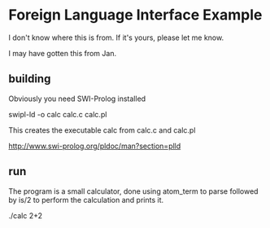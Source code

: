 # Foreign Language Interface Example

I don't know where this is from. If it's yours, please let me know.

I may have gotten this from Jan.

## building

Obviously you need SWI-Prolog installed

swipl-ld -o calc calc.c calc.pl

This creates the executable calc from calc.c and calc.pl

http://www.swi-prolog.org/pldoc/man?section=plld

## run

The program is a small calculator, done using atom_term to parse followed by is/2 to perform the calculation and prints it.

./calc 2+2






